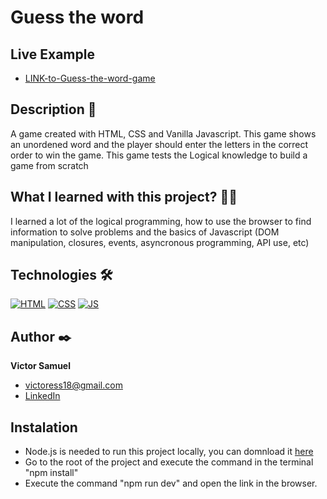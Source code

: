 # Guess the word

## Live Example
- [LINK-to-Guess-the-word-game](https://victoresamuel.github.io/Guess-the-word-game/)

## Description 📑

A game created with HTML, CSS and Vanilla Javascript. This game shows an unordened word and the player should enter the letters in the correct order to win the game.
This game tests the Logical knowledge to build a game from scratch

## What I learned with this project? 🙇🏻 

I learned a lot of the logical programming, how to use the browser to find information to solve problems and the basics of Javascript (DOM manipulation, closures, events, asyncronous programming, API use, etc)

## Technologies 🛠
<!-- Iconos sacados de: https://github.com/hendrasob/badges/blob/master/README.md y https://github.com/alexandresanlim/Badges4-README.md-Profile -->
[![HTML](https://img.shields.io/badge/HTML5-E34F26?style=for-the-badge&logo=html5&logoColor=white)](https://es.wikipedia.org/wiki/HTML5)
[![CSS](https://img.shields.io/badge/CSS3-1572B6?style=for-the-badge&logo=css3&logoColor=white)](https://es.wikipedia.org/wiki/CSS)
[![JS](https://img.shields.io/badge/JavaScript-F7DF1E?style=for-the-badge&logo=javascript&logoColor=black)](https://es.wikipedia.org/wiki/JavaScript)

## Author ✒️
**Victor Samuel**

* [victoress18@gmail.com](victoress18@gmail.com)
* [LinkedIn](www.linkedin.com/in/victoresamuel)

## Instalation

* Node.js is needed to run this project locally, you can domnload it [here](https://nodejs.org/en)
* Go to the root of the project and execute the command in the terminal "npm install"
* Execute the command "npm run dev" and open the link in the browser.
